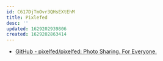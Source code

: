 ```yaml
---
id: C617DjTmOvr3QHsEXtEhM
title: Pixlefed
desc: ''
updated: 1629202939806
created: 1629202863414
---
```


* [GitHub - pixelfed/pixelfed: Photo Sharing. For Everyone.](https://github.com/pixelfed/pixelfed)
